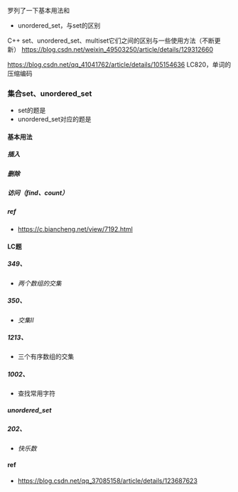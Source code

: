 罗列了一下基本用法和

+ unordered_set，与set的区别

C++ set、unordered_set、multiset它们之间的区别与一些使用方法（不断更新） https://blog.csdn.net/weixin_49503250/article/details/129312660



https://blog.csdn.net/qq_41041762/article/details/105154636  LC820，单词的压缩编码

### 集合set、unordered_set

+ set的题是
+ unordered_set对应的题是

#### 基本用法

##### 插入

##### 删除

##### 访问（find、count）

##### ref

+ https://c.biancheng.net/view/7192.html

#### LC题

##### 349、

+ *两个数组的交集*

##### 350、

+ *交集II*

##### 1213、

+ 三个有序数组的交集

##### 1002、

+ 查找常用字符

##### unordered_set

##### 202、

+ *快乐数*



#### ref

+ https://blog.csdn.net/qq_37085158/article/details/123687623
